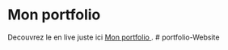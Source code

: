 # Mon portfolio 

  Decouvrez le en live juste ici [ Mon portfolio ](https://Ellouze-Houcem.github.io/portfolio-react).
#   p o r t f o l i o - W e b s i t e  
 